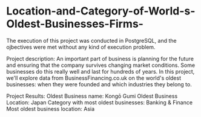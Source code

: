 # Location-and-Category-of-World-s-Oldest-Businesses-Firms-

The execution of this project was conducted in PostgreSQL, and the ojbectives were met without any kind of execution problem. 

Project description:
An important part of business is planning for the future and ensuring that the company survives changing market conditions. Some businesses do this really well and last for hundreds of years. In this project, we'll explore data from BusinessFinancing.co.uk on the world's oldest businesses: when they were founded and which industries they belong to. 

Project Results:
Oldest Business name: Kongō Gumi 
Oldest Business Location: Japan 
Category with most oldest businesses: Banking & Finance
Most oldest business location: Asia 

